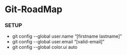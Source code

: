 # Git-RoadMap
 
### SETUP
- git config --global user.name “[firstname lastname]”
- git config --global user.email “[valid-email]”
- git config --global color.ui auto
